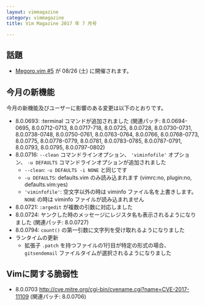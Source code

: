 ```yaml
---
layout: vimmagazine
category: vimmagazine
title: Vim Magazine 2017 年 7 月号

---
```


## 話題

*   [Megoro.vim #5](https://megurovim.connpass.com/event/62414/) が 08/26 (土) に開催されます。

## 今月の新機能

今月の新機能及びユーザーに影響のある変更は以下のとおりです。

*   8.0.0693: :terminal コマンドが追加されました (関連パッチ: 8.0.0694-0695, 8.0.0712-0713, 8.0.0717-718, 8.0.0725, 8.0.0728, 8.0.0730-0731, 8.0.0738-0748, 8.0.0750-0761, 8.0.0763-0764, 8.0.0766, 8.0.0768-0773, 8.0.0775, 8.0.0778-0779, 8.0.0781, 8.0.0783-0785, 8.0.0787-0791, 8.0.0793, 8.0.0795, 8.0.0797-0802)
*   8.0.0716: `--clean` コマンドラインオプション、 `'viminfofile'` オプション、 `-u DEFAULTS` コマンドラインオプションが追加されました
    *   `--clean`: `-u DEFAULTS -i NONE` と同じです
    *   `-u DEFAULTS`: defaults.vim のみ読み込まれます (vimrc:no, plugin:no, defaults.vim:yes)
    *   `'viminfofile'`: 空文字以外の時は viminfo ファイル名を上書きします。`NONE` の時は viminfo ファイルが読み込まれません
*   8.0.0721: `:argedit` が複数の引数に対応しました
*   8.0.0724: ヤンクした時のメッセージにレジスタ名も表示されるようになりました (関連パッチ: 8.0.0727)
*   8.0.0794: `count()` の第一引数に文字列を受け取れるようになりました
*   ランタイムの更新
    *   拡張子 `.patch` を持つファイルの1行目が特定の形式の場合、 `gitsendemail` ファイルタイムが選択されるようになりました

## Vimに関する脆弱性

*   8.0.0703 <http://cve.mitre.org/cgi-bin/cvename.cgi?name=CVE-2017-11109> (関連パッチ: 8.0.0706)
